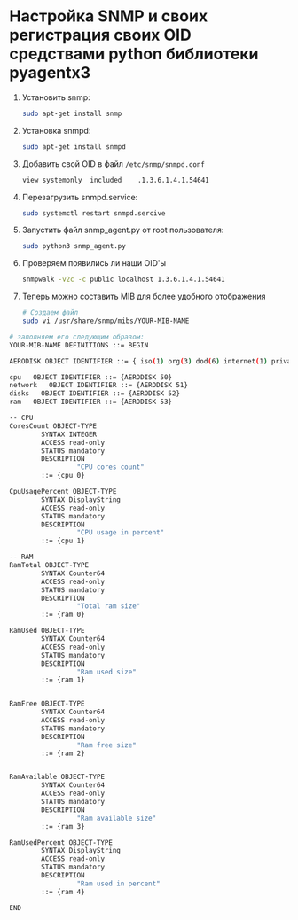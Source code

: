 # Настройка SNMP и своих регистрация своих OID средствами python библиотеки pyagentx3

1. Установить snmp:

   ```bash
   sudo apt-get install snmp
   ```
2. Установка snmpd:

   ```bash
   sudo apt-get install snmpd
   ```
3. Добавить свой OID в файл `/etc/snmp/snmpd.conf`

   ```bash
   view	systemonly	included	.1.3.6.1.4.1.54641
   ```
4. Перезагрузить snmpd.service:

   ```bash
   sudo systemctl restart snmpd.sercive
   ```
5. Запустить файл snmp_agent.py от root пользователя:

   ```bash
   sudo python3 snmp_agent.py
   ```
6. Проверяем появились ли наши OID'ы

   ```bash
   snmpwalk -v2c -c public localhost 1.3.6.1.4.1.54641
   ```
7. Теперь можно составить MIB для более удобного отображения

   ```bash
   # Создаем файл
   sudo vi /usr/share/snmp/mibs/YOUR-MIB-NAME
   ```

```bash
# заполняем его следующим образом:
YOUR-MIB-NAME DEFINITIONS ::= BEGIN

AERODISK OBJECT IDENTIFIER ::= { iso(1) org(3) dod(6) internet(1) private(4) enterprises(1) 54641 }

cpu   OBJECT IDENTIFIER ::= {AERODISK 50}
network   OBJECT IDENTIFIER ::= {AERODISK 51}
disks   OBJECT IDENTIFIER ::= {AERODISK 52}
ram   OBJECT IDENTIFIER ::= {AERODISK 53}

-- CPU
CoresCount OBJECT-TYPE
        SYNTAX INTEGER
        ACCESS read-only
        STATUS mandatory
        DESCRIPTION
                 "CPU cores count"
        ::= {cpu 0}

CpuUsagePercent OBJECT-TYPE
        SYNTAX DisplayString
        ACCESS read-only
        STATUS mandatory
        DESCRIPTION
                 "CPU usage in percent"
        ::= {cpu 1}

-- RAM
RamTotal OBJECT-TYPE
        SYNTAX Counter64
        ACCESS read-only
        STATUS mandatory
        DESCRIPTION
                 "Total ram size"
        ::= {ram 0}

RamUsed OBJECT-TYPE
        SYNTAX Counter64
        ACCESS read-only
        STATUS mandatory
        DESCRIPTION
                 "Ram used size"
        ::= {ram 1}


RamFree OBJECT-TYPE
        SYNTAX Counter64
        ACCESS read-only
        STATUS mandatory
        DESCRIPTION
                 "Ram free size"
        ::= {ram 2}


RamAvailable OBJECT-TYPE
        SYNTAX Counter64
        ACCESS read-only
        STATUS mandatory
        DESCRIPTION
                 "Ram available size"
        ::= {ram 3}

RamUsedPercent OBJECT-TYPE
        SYNTAX DisplayString
        ACCESS read-only
        STATUS mandatory
        DESCRIPTION
                 "Ram used in percent"
        ::= {ram 4}

END

```
